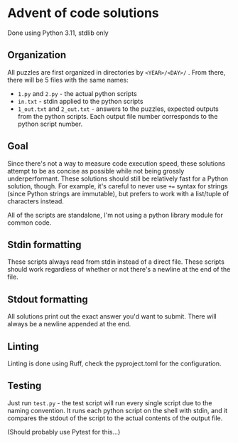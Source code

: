 # Advent of code solutions

Done using Python 3.11, stdlib only

## Organization

All puzzles are first organized in directories by `<YEAR>/<DAY>/` . From there, there will be 5 files with the same names:

- `1.py` and `2.py` - the actual python scripts
- `in.txt` - stdin applied to the python scripts
- `1_out.txt` and `2_out.txt` - answers to the puzzles, expected outputs from the python scripts. Each output file number corresponds to the python script number.

## Goal

Since there's not a way to measure code execution speed, these solutions attempt to be as concise as possible while not being grossly underperformant. These solutions should still be relatively fast for a Python solution, though. For example, it's careful to never use `+=` syntax for strings (since Python strings are immutable), but prefers to work with a list/tuple of characters instead.

All of the scripts are standalone, I'm not using a python library module for common code.

## Stdin formatting

These scripts always read from stdin instead of a direct file. These scripts should work regardless of whether or not there's a newline at the end of the file.

## Stdout formatting

All solutions print out the exact answer you'd want to submit. There will always be a newline appended at the end.

## Linting

Linting is done using Ruff, check the pyproject.toml for the configuration.

## Testing

Just run `test.py` - the test script will run every single script due to the naming convention. It runs each python script on the shell with stdin, and it compares the stdout of the script to the actual contents of the output file.

(Should probably use Pytest for this...)
